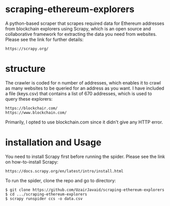 # scraping-ethereum-explorers
A python-based scraper that scrapes required data for Ethereum addresses from blockchain explorers using Scrapy, which is an open source and collaborative framework for extracting the data you need from websites. Please see the link for further details:
```
https://scrapy.org/
```

# structure
The crawler is coded for n number of addresses, which enables it to crawl as many websites to be queried for an address as you want. I have included a file (keys.csv) that contains a list of 670 addresses, which is used to query these explorers:
```
https://blockchair.com/
https://www.blockchain.com/
```
Primarily, I opted to use blockchain.com since it didn't give any HTTP error.

# installation and Usage
You need to install Scrapy first before running the spider. Please see the link on how-to-install Scrapy:
```
https://docs.scrapy.org/en/latest/intro/install.html
```
To run the spider, clone the repo and go to directory:
```
$ git clone https://github.com/UzairJavaid/scraping-ethereum-explorers
$ cd .../scraping-ethereum-explorers
$ scrapy runspider ccs -o data.csv
```
